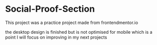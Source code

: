 # Social-Proof-Section

This project was a practice project made from frontendmentor.io

the desktop design is finished but is not optimised for mobile which is a point I will focus on improving in my next projects
